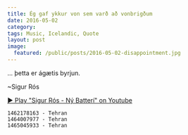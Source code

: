 ```yaml
---
title: Ég gaf ykkur von sem varð að vonbrigðum
date: 2016-05-02
category:  
tags: Music, Icelandic, Quote
layout: post
image:
  featured: /public/posts/2016-05-02-disappointment.jpg
---
```


... þetta er ágætis byrjun.

~Sigur Rós 

<!--more-->

[&#x25b6; Play "Sigur Rós - Ný Batterí" on Youtube](https://www.youtube.com/embed/DNWJ7lbshzQ?list=PL257EAB66E9A77A84)


```
1462178163 - Tehran
1464007977 - Tehran
1465045933 - Tehran
```
